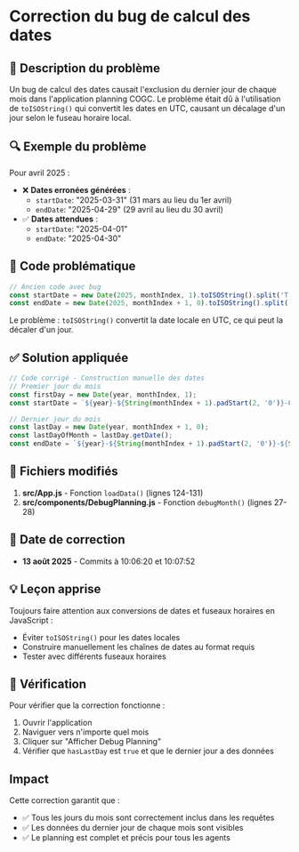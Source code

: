 # Correction du bug de calcul des dates

## 🐛 Description du problème

Un bug de calcul des dates causait l'exclusion du dernier jour de chaque mois dans l'application planning COGC. Le problème était dû à l'utilisation de `toISOString()` qui convertit les dates en UTC, causant un décalage d'un jour selon le fuseau horaire local.

## 🔍 Exemple du problème

Pour avril 2025 :
- ❌ **Dates erronées générées** :
  - `startDate`: "2025-03-31" (31 mars au lieu du 1er avril)
  - `endDate`: "2025-04-29" (29 avril au lieu du 30 avril)
- ✅ **Dates attendues** :
  - `startDate`: "2025-04-01"
  - `endDate`: "2025-04-30"

## 🔧 Code problématique

```javascript
// Ancien code avec bug
const startDate = new Date(2025, monthIndex, 1).toISOString().split('T')[0];
const endDate = new Date(2025, monthIndex + 1, 0).toISOString().split('T')[0];
```

Le problème : `toISOString()` convertit la date locale en UTC, ce qui peut la décaler d'un jour.

## ✅ Solution appliquée

```javascript
// Code corrigé - Construction manuelle des dates
// Premier jour du mois
const firstDay = new Date(year, monthIndex, 1);
const startDate = `${year}-${String(monthIndex + 1).padStart(2, '0')}-01`;

// Dernier jour du mois
const lastDay = new Date(year, monthIndex + 1, 0);
const lastDayOfMonth = lastDay.getDate();
const endDate = `${year}-${String(monthIndex + 1).padStart(2, '0')}-${String(lastDayOfMonth).padStart(2, '0')}`;
```

## 📍 Fichiers modifiés

1. **src/App.js** - Fonction `loadData()` (lignes 124-131)
2. **src/components/DebugPlanning.js** - Fonction `debugMonth()` (lignes 27-28)

## 📅 Date de correction

- **13 août 2025** - Commits à 10:06:20 et 10:07:52

## 💡 Leçon apprise

Toujours faire attention aux conversions de dates et fuseaux horaires en JavaScript :
- Éviter `toISOString()` pour les dates locales
- Construire manuellement les chaînes de dates au format requis
- Tester avec différents fuseaux horaires

## 🧪 Vérification

Pour vérifier que la correction fonctionne :
1. Ouvrir l'application
2. Naviguer vers n'importe quel mois
3. Cliquer sur "Afficher Debug Planning"
4. Vérifier que `hasLastDay` est `true` et que le dernier jour a des données

## Impact

Cette correction garantit que :
- ✅ Tous les jours du mois sont correctement inclus dans les requêtes
- ✅ Les données du dernier jour de chaque mois sont visibles
- ✅ Le planning est complet et précis pour tous les agents
